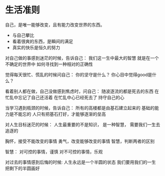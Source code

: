 # 生活准则

自己，是唯一能够改变，且有能力改变世界的东西。
* 与自己攀比
* 看着很爽的东西，是瞬间的满足
* 真实的快乐是恒久的努力



对自己做的事感到迷茫的时候，告诉自己：
我们这一生中最大的智慧
就是在一个不确定的世界中
如何寻找到一种相对的正确性


觉得每天很忙、慌乱的时候问自己：
你的坚守是什么？
你心目中觉得good是什么？


看着别人都在做，自己没做感到焦虑时，问自己：
随波逐流的都是死去的东西
在忙乱中忘记了自己还活着
在忙乱中心已经死去了
持守自己的心



当学习遇到瓶颈的时候，告诉自己：
所有的高楼都是由基石建立起来的
基础的能力是不能忘的
人只有把基石打好，才能够逐渐的垒高



对人生目标迷茫的时候：
人生最重要的不是知识，
是一种智慧，
需要我们一生去追逐的


胸怀，接受不能改变的事情
勇气，改变能够改变的事情
智慧，判断两者的区别

智慧：
对可控的事情，谨慎
对不可控的事情，乐观


对过去的事情感到后悔的时候:
人生永远是一个半圆的状态
我们要用我们的一生
把剩下的半圆画好